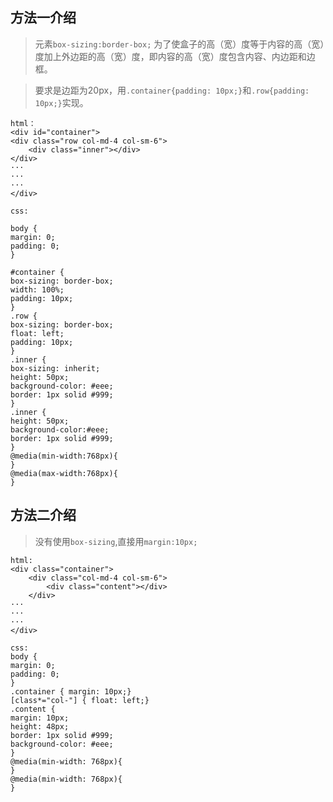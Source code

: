 ## 方法一介绍
> 元素`box-sizing:border-box;`
为了使盒子的高（宽）度等于内容的高（宽）度加上外边距的高（宽）度，即内容的高（宽）度包含内容、内边距和边框。

> 要求是边距为20px，用`.container{padding: 10px;}`和`.row{padding: 10px;}`实现。

	html：
	<div id="container">
    <div class="row col-md-4 col-sm-6">
        <div class="inner"></div>
    </div>
    ···
	···
	···
	</div>

	css:

	body {
    margin: 0;
    padding: 0;
	}

	#container {
    box-sizing: border-box;
    width: 100%;
    padding: 10px;
	}
	.row {
    box-sizing: border-box;
    float: left;
    padding: 10px;
	}
	.inner {
	box-sizing: inherit;
    height: 50px;
    background-color: #eee;
    border: 1px solid #999;
	}
	.inner {
    height: 50px;
    background-color:#eee;
    border: 1px solid #999;
	}
	@media(min-width:768px){
	}
	@media(max-width:768px){
	}

## 方法二介绍
> 没有使用`box-sizing`,直接用`margin:10px;`

    html:
    <div class="container">
		<div class="col-md-4 col-sm-6">
			<div class="content"></div>
		</div>
    ···
	···
	···
	</div>

	css:
	body {
	margin: 0;
	padding: 0;
	}
	.container { margin: 10px;}
	[class*="col-"] { float: left;}
	.content {
	margin: 10px;
	height: 48px;
	border: 1px solid #999;
	background-color: #eee;
	}
	@media(min-width: 768px){
	}
	@media(min-width: 768px){
	}